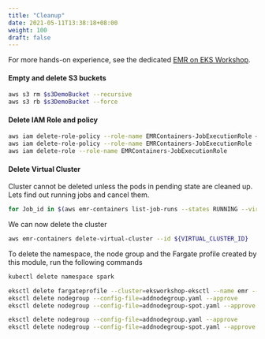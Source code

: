 ```yaml
---
title: "Cleanup"
date: 2021-05-11T13:38:18+08:00
weight: 100
draft: false
---
```


For more hands-on experience, see the dedicated [EMR on EKS Workshop](https://emr-on-eks.workshop.aws/).
#### Empty and delete S3 buckets

```sh
aws s3 rm $s3DemoBucket --recursive
aws s3 rb $s3DemoBucket --force

```

#### Delete IAM Role and policy

```sh
aws iam delete-role-policy --role-name EMRContainers-JobExecutionRole —policy-name review-data-access
aws iam delete-role-policy --role-name EMRContainers-JobExecutionRole --policy-name EMR-Containers-Job-Execution
aws iam delete-role --role-name EMRContainers-JobExecutionRole

```


#### Delete Virtual Cluster
Cluster cannot be deleted unless the pods in pending state are cleaned up. Lets find out running jobs and cancel them. 

```sh
for Job_id in $(aws emr-containers list-job-runs --states RUNNING --virtual-cluster-id ${VIRTUAL_CLUSTER_ID} --query "jobRuns[?state=='RUNNING'].id" --output text ); do aws emr-containers cancel-job-run --id ${Job_id} --virtual-cluster-id ${VIRTUAL_CLUSTER_ID}; done
```

We can now delete the cluster
```sh
aws emr-containers delete-virtual-cluster --id ${VIRTUAL_CLUSTER_ID}
```

To delete the namespace, the node group and the Fargate profile created by this module, run the following commands

```sh
kubectl delete namespace spark

eksctl delete fargateprofile --cluster=eksworkshop-eksctl --name emr --wait
eksctl delete nodegroup --config-file=addnodegroup.yaml --approve
eksctl delete nodegroup --config-file=addnodegroup-spot.yaml --approve

eksctl delete nodegroup --config-file=addnodegroup.yaml --approve
eksctl delete nodegroup --config-file=addnodegroup-spot.yaml --approve

```